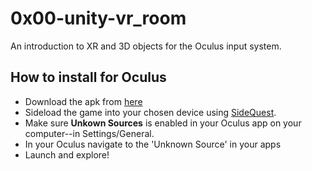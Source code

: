 # 0x00-unity-vr_room
 An introduction to XR and 3D objects for the Oculus input system.
 ## How to install for Oculus
 - Download the apk from [here](https://drive.google.com/file/d/1tZl-6tCvvK0zqAOLl7nTNqpEV0O9dMpc/view?usp=sharing)
 - Sideload the game into your chosen device using [SideQuest](https://sidequestvr.com/).
 - Make sure **Unkown Sources** is enabled in your Oculus app on your computer--in Settings/General.
 - In your Oculus navigate to the 'Unknown Source' in your apps
 - Launch and explore!
 
 
